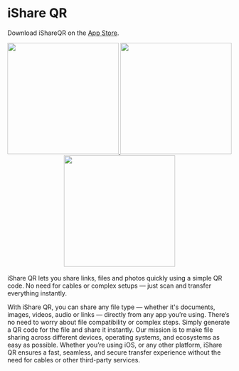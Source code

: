 # iShare QR
Download iShareQR on the [App Store](https://apps.apple.com/us/app/ishare-qr/id6673915598).<br/>

<div align="center">

<a href="https://apps.apple.com/us/app/ishare-qr/id6673915598">
  <img src="https://is1-ssl.mzstatic.com/image/thumb/PurpleSource211/v4/c0/68/15/c068157d-dba5-37ff-abf7-3180810515ca/1.png/460x0w.webp" width="250px">
</a>
<a href="https://apps.apple.com/us/app/ishare-qr/id6673915598">
  <img src="https://is1-ssl.mzstatic.com/image/thumb/PurpleSource211/v4/bb/3d/7e/bb3d7e37-131b-4b32-ffc1-28ba5c191d4a/2.png/460x0w.webp" width="250px">
</a>
<a href="https://apps.apple.com/us/app/ishare-qr/id6673915598">
  <img src="https://is1-ssl.mzstatic.com/image/thumb/PurpleSource211/v4/bb/2a/7d/bb2a7d13-9e54-fc48-d3d4-c915c953a07f/6.png/460x0w.webp" width="250px">
</a>

</div>
<br/>iShare QR lets you share links, files and photos quickly using a simple QR code. No need for cables or complex setups — just scan and transfer everything instantly.

With iShare QR, you can share any file type — whether it's documents, images, videos, audio or links — directly from any app you’re using. There’s no need to worry about file compatibility or complex steps. Simply generate a QR code for the file and share it instantly. Our mission is to make file sharing across different devices, operating systems, and ecosystems as easy as possible. Whether you’re using iOS, or any other platform, iShare QR ensures a fast, seamless, and secure transfer experience without the need for cables or other third-party services.
